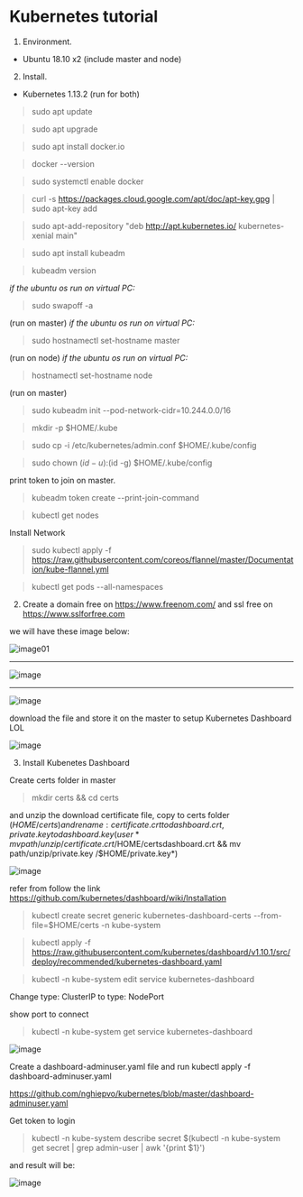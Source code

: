 # Kubernetes tutorial

1. Environment.
  - Ubuntu 18.10 x2 (include master and node)
2. Install.
  - Kubernetes 1.13.2
  (run for both)
  
  > sudo apt update 
  
  > sudo apt upgrade
  
  > sudo apt install docker.io
  
  > docker --version
  
  > sudo systemctl enable docker
  
  > curl -s https://packages.cloud.google.com/apt/doc/apt-key.gpg | sudo apt-key add
  
  > sudo apt-add-repository "deb http://apt.kubernetes.io/ kubernetes-xenial main"
  
  > sudo apt install kubeadm
  
  > kubeadm version
  
  *if the ubuntu os run on virtual PC:*
  
  > sudo swapoff -a
  
  (run on master)
  *if the ubuntu os run on virtual PC:*
  
  > sudo hostnamectl set-hostname master
  
  (run on node)
  *if the ubuntu os run on virtual PC:*
  > hostnamectl set-hostname node
  
   (run on master)
   
  > sudo kubeadm init --pod-network-cidr=10.244.0.0/16
  
  > mkdir -p $HOME/.kube
  
  > sudo cp -i /etc/kubernetes/admin.conf $HOME/.kube/config
  
  > sudo chown $(id -u):$(id -g) $HOME/.kube/config
  
   print token to join on master.
  
  > kubeadm token create --print-join-command
  
  > kubectl get nodes
  
  Install Network
  > sudo kubectl apply -f https://raw.githubusercontent.com/coreos/flannel/master/Documentation/kube-flannel.yml
  
  > kubectl get pods --all-namespaces
  
  2. Create a domain free on https://www.freenom.com/ and ssl free on https://www.sslforfree.com
  
  we will have these image below:
  
![image01](https://user-images.githubusercontent.com/47117818/51857573-31760d00-2365-11e9-9ee5-0801da12fa65.png)

--------------------------------------------------------------------------------------------------------------

![image](https://user-images.githubusercontent.com/47117818/51857768-acd7be80-2365-11e9-98ee-323e7ee77183.png)

--------------------------------------------------------------------------------------------------------------

![image](https://user-images.githubusercontent.com/47117818/51857826-d264c800-2365-11e9-8551-8f125074ac52.png)

download the file and store it on the master to setup Kubernetes Dashboard LOL

![image](https://user-images.githubusercontent.com/47117818/51857617-4b175480-2365-11e9-8e54-11893d895b78.png)

 3. Install Kubenetes Dashboard 
 
 Create certs folder in master
 
 > mkdir certs && cd certs
 

 
 and unzip the download certificate file, copy to certs folder ($HOME/certs) and rename : certificate.crt to dashboard.crt, private.key to dashboard.key ( user *mv path/unzip/certificate.crt /$HOME/certsdashboard.crt && mv path/unzip/private.key /$HOME/private.key*)
 
 
 ![image](https://user-images.githubusercontent.com/47117818/51858180-a4cc4e80-2366-11e9-88e1-9f7e364970f6.png)
  
 refer from follow the link https://github.com/kubernetes/dashboard/wiki/Installation
 
 > kubectl create secret generic kubernetes-dashboard-certs --from-file=$HOME/certs -n kube-system
 
 > kubectl apply -f https://raw.githubusercontent.com/kubernetes/dashboard/v1.10.1/src/deploy/recommended/kubernetes-dashboard.yaml
 
 > kubectl -n kube-system edit service kubernetes-dashboard
 
 Change type: ClusterIP to type: NodePort
 
 show port to connect 
 
 > kubectl -n kube-system get service kubernetes-dashboard
 
 ![image](https://user-images.githubusercontent.com/47117818/51858706-ef01ff80-2367-11e9-8b74-35583836770e.png)
 
 Create a dashboard-adminuser.yaml file and run kubectl apply -f dashboard-adminuser.yaml
 
https://github.com/nghiepvo/kubernetes/blob/master/dashboard-adminuser.yaml

Get token to login

> kubectl -n kube-system describe secret $(kubectl -n kube-system get secret | grep admin-user | awk '{print $1}')
 
 and result will be: 
 
![image](https://user-images.githubusercontent.com/47117818/51858901-6df73800-2368-11e9-8c70-3b2bbe234241.png)
